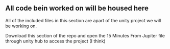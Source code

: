 ## All code bein worked on will be housed here

All of the included files in this section are apart of the unity project we will be working on.

Download this section of the repo and open the 15 Minutes From Jupiter file through unity hub to access the project (I think)
